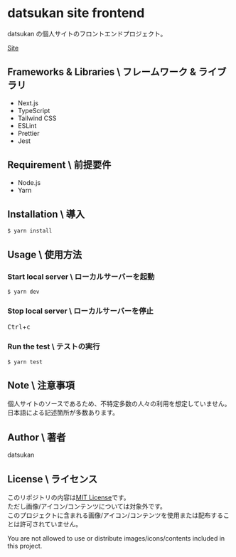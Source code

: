 # datsukan site frontend

datsukan の個人サイトのフロントエンドプロジェクト。

[Site](https://www.datsukan.me/)

## Frameworks & Libraries \ フレームワーク & ライブラリ

- Next.js
- TypeScript
- Tailwind CSS
- ESLint
- Prettier
- Jest

## Requirement \ 前提要件

- Node.js
- Yarn

## Installation \ 導入

```
$ yarn install
```

## Usage \ 使用方法

### Start local server \ ローカルサーバーを起動

```
$ yarn dev
```

### Stop local server \ ローカルサーバーを停止

<kbd>Ctrl</kbd>+<kbd>c</kbd>

### Run the test \ テストの実行

```
$ yarn test
```

## Note \ 注意事項

個人サイトのソースであるため、不特定多数の人々の利用を想定していません。  
日本語による記述箇所が多数あります。

## Author \ 著者

datsukan

## License \ ライセンス

このリポジトリの内容は[MIT License](https://en.wikipedia.org/wiki/MIT_License)です。  
ただし画像/アイコン/コンテンツについては対象外です。  
このプロジェクトに含まれる画像/アイコン/コンテンツを使用または配布することは許可されていません。

You are not allowed to use or distribute images/icons/contents included in this project.
